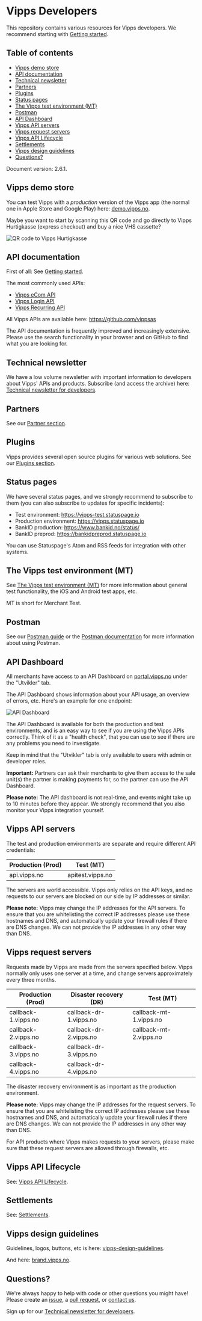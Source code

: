 # Vipps Developers

This repository contains various resources for Vipps developers.
We recommend starting with [Getting started](vipps-getting-started.md).

## Table of contents

- [Vipps demo store](#vipps-demo-store)
- [API documentation](#api-documentation)
- [Technical newsletter](#technical-newsletter)
- [Partners](#partners)
- [Plugins](#plugins)
- [Status pages](#status-pages)
- [The Vipps test environment (MT)](#the-vipps-test-environment-mt)
- [Postman](#postman)
- [API Dashboard](#api-dashboard)
- [Vipps API servers](#vipps-api-servers)
- [Vipps request servers](#vipps-request-servers)
- [Vipps API Lifecycle](#vipps-api-lifecycle)
- [Settlements](#settlements)
- [Vipps design guidelines](#vipps-design-guidelines)
- [Questions?](#questions)

Document version: 2.6.1.

## Vipps demo store

You can test Vipps with a _production_ version of the Vipps app
(the normal one in Apple Store and Google Play) here:
[demo.vipps.no](https://demo.vipps.no).

Maybe you want to start by scanning this QR code and go directly to
Vipps Hurtigkasse (express checkout) and buy a nice VHS cassette?

![QR code to Vipps Hurtigkasse](images/demostore-qr-vipps-hurtigkasse.png)

## API documentation

First of all: See [Getting started](vipps-getting-started.md).

The most commonly used APIs:
* [Vipps eCom API](https://github.com/vippsas/vipps-ecom-api)
* [Vipps Login API](https://github.com/vippsas/vipps-login-api)
* [Vipps Recurring API](https://github.com/vippsas/vipps-recurring-api)

All Vipps APIs are available here: https://github.com/vippsas

The API documentation is frequently improved and increasingly extensive.
Please use the search functionality in your browser and on GitHub to find
what you are looking for.

## Technical newsletter

We have a low volume newsletter with important information to developers about
Vipps' APIs and products. Subscribe (and access the archive) here:
[Technical newsletter for developers](https://github.com/vippsas/vipps-developers/tree/master/newsletters).

## Partners

See our [Partner section](https://github.com/vippsas/vipps-partner#vipps-partners).

## Plugins

Vipps provides several open source plugins for various web solutions.
See our [Plugins section](https://github.com/vippsas/vipps-plugins).

## Status pages

We have several status pages, and we strongly recommend to subscribe to them
(you can also subscribe to updates for specific incidents):

* Test environment: https://vipps-test.statuspage.io
* Production environment: https://vipps.statuspage.io
* BankID production: https://www.bankid.no/status/
* BankID preprod: https://bankidpreprod.statuspage.io

You can use Statuspage's Atom and RSS feeds for integration with other systems.

## The Vipps test environment (MT)

See
[The Vipps test environment (MT)](https://github.com/vippsas/vipps-developers/blob/master/vipps-test-environment.md)
for more information about general test functionality,
the iOS and Android test apps, etc.

MT is short for Merchant Test.

## Postman

See our
[Postman guide](https://github.com/vippsas/vipps-developers/blob/master/postman-guide.md)
or the
[Postman documentation](https://www.getpostman.com/docs/)
for more information about using Postman.

## API Dashboard

All merchants have access to an API Dashboard on
[portal.vipps.no](https://portal.vipps.no) under the "Utvikler" tab.

The API Dashboard shows information about your API usage, an overview of errors, etc.
Here's an example for one endpoint:

![API Dashboard](newsletters/images/2021-02-api-dashboard-example.png)

The API Dashboard is available for both the production and test environments,
and is an easy way to see if you are using the Vipps APIs correctly.
Think of it as a "health check", that you can use to see if there are any
problems you need to investigate.

Keep in mind that the "Utvikler" tab is only available to users with admin or
developer roles.

**Important:** Partners can ask their merchants to give them access to the
sale unit(s) the partner is making payments for, so the partner can use the
API Dashboard.

**Please note:** The API dashboard is not real-time, and events might take up to
10 minutes before they appear. We strongly recommend that you also monitor your
Vipps integration yourself.

## Vipps API servers

The test and production environments are separate and require different API credentials:

| Production (Prod)   | Test (MT)              |
| ------------------- | ---------------------- |
| api.vipps.no        | apitest.vipps.no       |

The servers are world accessible. Vipps only relies on the API keys, and
no requests to our servers are blocked on our side by IP addresses or similar.

**Please note:** Vipps may change the IP addresses for the API servers. To ensure
that you are whitelisting the correct IP addresses please use these hostnames
and DNS, and automatically update your firewall rules if there are DNS changes.
We can not provide the IP addresses in any other way than DNS.

## Vipps request servers

Requests made by Vipps are made from the servers specified below.
Vipps normally only uses one server at a time, and change servers approximately
every three months.

| Production (Prod)   | Disaster recovery (DR) | Test (MT)              |
| ------------------- | ---------------------- | ---------------------- |
| callback-1.vipps.no | callback-dr-1.vipps.no | callback-mt-1.vipps.no |
| callback-2.vipps.no | callback-dr-2.vipps.no | callback-mt-2.vipps.no |
| callback-3.vipps.no | callback-dr-3.vipps.no |  |
| callback-4.vipps.no | callback-dr-4.vipps.no |  |

The disaster recovery environment is as important as the production environment.

**Please note:** Vipps may change the IP addresses for the request servers. To ensure
that you are whitelisting the correct IP addresses please use these hostnames
and DNS, and automatically update your firewall rules if there are DNS changes.
We can not provide the IP addresses in any other way than DNS.

For API products where Vipps makes requests to your servers, please make sure
that these request servers are allowed through firewalls, etc.

## Vipps API Lifecycle

See:
[Vipps API Lifecycle](https://github.com/vippsas/vipps-developers/blob/master/vipps-api-lifecycle.md).

## Settlements

See:
[Settlements](https://github.com/vippsas/vipps-developers/tree/master/settlements).

## Vipps design guidelines

Guidelines, logos, buttons, etc is here:
[vipps-design-guidelines](https://github.com/vippsas/vipps-design-guidelines).

And here:
[brand.vipps.no](https://brand.vipps.no).

## Questions?

We're always happy to help with code or other questions you might have!
Please create an [issue](https://github.com/vippsas/vipps-developers/issues),
a [pull request](https://github.com/vippsas/vipps-developers/pulls),
or [contact us](https://github.com/vippsas/vipps-developers/blob/master/contact.md).

Sign up for our [Technical newsletter for developers](https://github.com/vippsas/vipps-developers/tree/master/newsletters).
